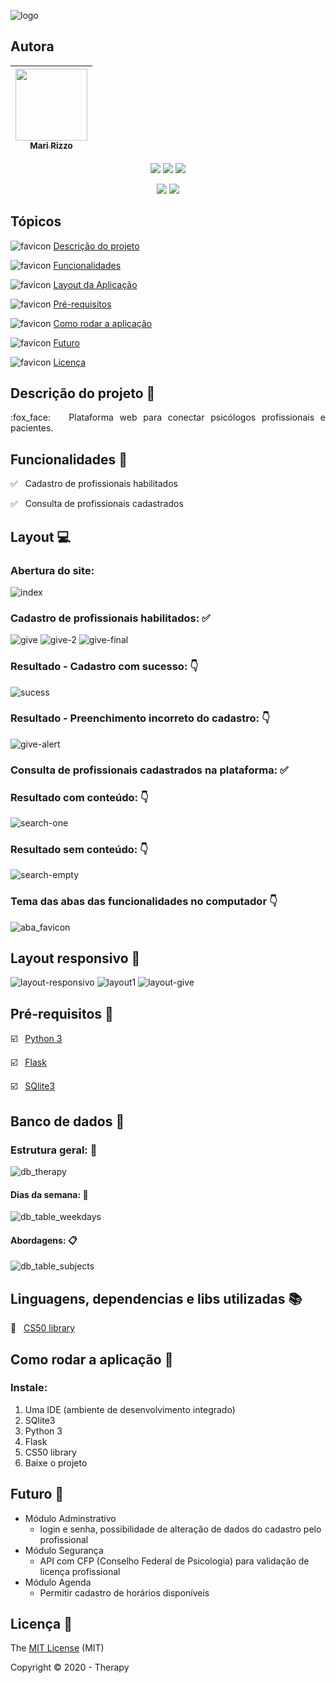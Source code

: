 ![logo](https://user-images.githubusercontent.com/69127182/102272845-2ea44700-3f00-11eb-9dbf-755de5a23ac8.png)

## Autora

| [<img src="https://avatars3.githubusercontent.com/u/69127182?s=460&u=b6023a31c4fcfe7ddaa4683de3e99634646608be&v=4" width=115><br><sub>Mari Rizzo</sub>](https://github.com/mar1zzo) 
| :---: | 

<p align="center">
  <img src="https://img.shields.io/static/v1?label=flask&message=framework&color=pink&style=for-the-badge&logo=flask"/>
  <img src="https://img.shields.io/static/v1?label=python&message=language&color=blue&style=for-the-badge&logo=python"/>
  <img src="http://img.shields.io/static/v1?label=License&message=MIT&color=green&style=for-the-badge"/>
</p>
<p align="center">
  <img src="http://img.shields.io/static/v1?label=testes&message=100&color=GREEN&style=for-the-badge"/>
   <img src="http://img.shields.io/static/v1?label=STATUS&message=CONCLUIDO&color=GREEN&style=for-the-badge"/>
</p>


## Tópicos

![favicon](https://user-images.githubusercontent.com/69127182/102274227-48df2480-3f02-11eb-8134-e8fe6643f697.png) [Descrição do projeto](#Descrição-do-projeto-mega)

![favicon](https://user-images.githubusercontent.com/69127182/102274227-48df2480-3f02-11eb-8134-e8fe6643f697.png) [Funcionalidades](#Funcionalidades-file_folder)

![favicon](https://user-images.githubusercontent.com/69127182/102274227-48df2480-3f02-11eb-8134-e8fe6643f697.png)  [Layout da Aplicação](#Layout-computer)

![favicon](https://user-images.githubusercontent.com/69127182/102274227-48df2480-3f02-11eb-8134-e8fe6643f697.png)  [Pré-requisitos](#Pré-requisitos-link)

![favicon](https://user-images.githubusercontent.com/69127182/102274227-48df2480-3f02-11eb-8134-e8fe6643f697.png)  [Como rodar a aplicação](#Como-rodar-a-aplicação-movie_camera)

![favicon](https://user-images.githubusercontent.com/69127182/102274227-48df2480-3f02-11eb-8134-e8fe6643f697.png)  [Futuro](#Futuro-satellite)

![favicon](https://user-images.githubusercontent.com/69127182/102274227-48df2480-3f02-11eb-8134-e8fe6643f697.png)  [Licença](#Licença-bookmark)



## Descrição do projeto :mega:

<p align="justify">
  :fox_face: &nbsp; Plataforma web para conectar psicólogos profissionais e pacientes. 
</p>



## Funcionalidades :file_folder:

:white_check_mark: &nbsp; Cadastro de profissionais habilitados

:white_check_mark: &nbsp; Consulta de profissionais cadastrados


## Layout :computer:

### Abertura do site:
![index](https://user-images.githubusercontent.com/69127182/102272895-424fad80-3f00-11eb-955c-fb69ffaa670e.png)



### Cadastro de profissionais habilitados: :white_check_mark:
![give](https://user-images.githubusercontent.com/69127182/102402082-07fb1480-3fc3-11eb-8d36-dc48541866ec.png)
![give-2](https://user-images.githubusercontent.com/69127182/102273170-aecaac80-3f00-11eb-9e00-5fef395176e0.png)
![give-final](https://user-images.githubusercontent.com/69127182/102402498-9b344a00-3fc3-11eb-9782-2464e82d8d98.png)



### Resultado - Cadastro com sucesso: :point_down:
![sucess](https://user-images.githubusercontent.com/69127182/102273247-ca35b780-3f00-11eb-9f51-e23223aecbab.png)



### Resultado - Preenchimento incorreto do cadastro: :point_down:
![give-alert](https://user-images.githubusercontent.com/69127182/102273590-521bc180-3f01-11eb-99b1-9af33494cca3.png)



### Consulta de profissionais cadastrados na plataforma: :white_check_mark:
### Resultado com conteúdo: :point_down:
![search-one](https://user-images.githubusercontent.com/69127182/102273008-6e6b2e80-3f00-11eb-9cbd-de1a916dec81.png)



### Resultado sem conteúdo: :point_down:
![search-empty](https://user-images.githubusercontent.com/69127182/102273056-8347c200-3f00-11eb-9935-6f93416e5364.png)

### Tema das abas das funcionalidades no computador :point_down:
![aba_favicon](https://user-images.githubusercontent.com/69127182/102392612-0f67f100-3fb6-11eb-9f8d-7d3070447545.png)

## Layout responsivo :iphone:
![layout-responsivo](https://user-images.githubusercontent.com/69127182/102388676-d8dba780-3fb0-11eb-8a44-63e494b77a15.png)
![layout1](https://user-images.githubusercontent.com/69127182/102388860-193b2580-3fb1-11eb-93bd-6124f75bb181.png)
![layout-give](https://user-images.githubusercontent.com/69127182/102402074-0598ba80-3fc3-11eb-9bab-749b1aac506a.png)

## Pré-requisitos :link:


:ballot_box_with_check: &nbsp;  [Python 3](https://www.python.org/downloads/)

:ballot_box_with_check: &nbsp;  [Flask](https://flask-ptbr.readthedocs.io/en/latest/installation.html)

:ballot_box_with_check: &nbsp;  [SQlite3](https://www.sqlite.org/download.html)


## Banco de dados :dvd:


### Estrutura geral: :triangular_ruler:
![db_therapy](https://user-images.githubusercontent.com/69127182/102381226-b85b1f80-3fa7-11eb-97d4-412743ec8772.png)


#### Dias da semana: :calendar:
![db_table_weekdays](https://user-images.githubusercontent.com/69127182/102381223-b7c28900-3fa7-11eb-9a10-79c5506c4a51.png)

#### Abordagens: :clipboard:
![db_table_subjects](https://user-images.githubusercontent.com/69127182/102381216-b5f8c580-3fa7-11eb-9cdf-3ebc508976fd.png)



## Linguagens, dependencias e libs utilizadas :books: 

:pushpin: &nbsp; [CS50 library](https://cs50.stackexchange.com/questions/7291/how-do-i-install-the-cs50-library-to-my-local-os)


## Como rodar a aplicação :movie_camera:

### Instale:
1. Uma IDE (ambiente de desenvolvimento integrado)
2. SQlite3
3. Python 3
4. Flask
5. CS50 library
6. Baixe o projeto

## Futuro :satellite:
- Módulo Adminstrativo
    - login e senha, possibilidade de alteração de dados do cadastro pelo profissional
- Módulo Segurança
    - API com CFP (Conselho Federal de Psicologia) para validação de licença profissional
- Módulo Agenda
    - Permitir cadastro de horários disponíveis

## Licença :bookmark:

The [MIT License]() (MIT)

Copyright :copyright: 2020 - Therapy
